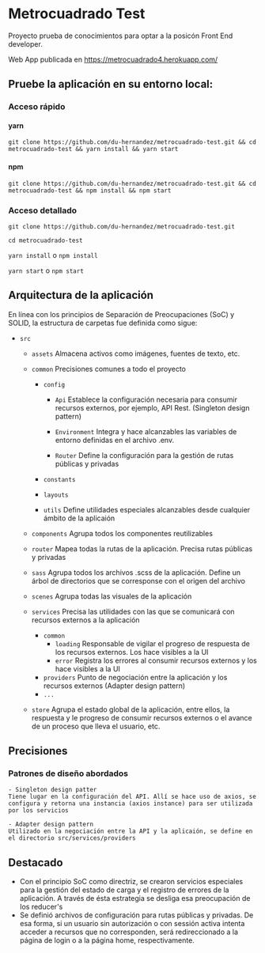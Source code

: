 # Metrocuadrado Test

Proyecto prueba de conocimientos para optar a la posicón Front End developer.

Web App publicada en https://metrocuadrado4.herokuapp.com/

## Pruebe la aplicación en su entorno local:

### Acceso rápido
#### yarn
`git clone https://github.com/du-hernandez/metrocuadrado-test.git && cd metrocuadrado-test && yarn install && yarn start`
#### npm
`git clone https://github.com/du-hernandez/metrocuadrado-test.git && cd metrocuadrado-test && npm install && npm start`

### Acceso detallado

`git clone https://github.com/du-hernandez/metrocuadrado-test.git`

`cd metrocuadrado-test`

`yarn install`
o
`npm install`

`yarn start`
o
`npm start`


## Arquitectura de la aplicación

En línea con los principios de Separación de Preocupaciones (SoC) y SOLID, la estructura de carpetas fue definida como sigue:

- ```src```

    - ```assets```
    Almacena activos como imágenes, fuentes de texto, etc.
    
    - ```common```
    Precisiones comunes a todo el proyecto
    	- ```config```

    		- ```Api```
    		Establece la configuración necesaria para consumir recursos externos, por ejemplo, API Rest. (Singleton design pattern)
    		
    		- ```Environment```
    		  Integra y hace alcanzables las variables de entorno definidas en el archivo .env.
    		
    		- ```Router```
    		  Define la configuración para la gestión de rutas públicas y privadas
    		
    	- ```constants```
    	- ```layouts```
    	- ```utils```
    	  Define utilidades especiales alcanzables desde cualquier ámbito de la aplicaión
    
    - ```components```
    Agrupa todos los componentes reutilizables
    	
    - ```router```
      Mapea todas la rutas de la aplicación. Precisa rutas públicas y privadas
    
    - ```sass```
      Agrupa todos los archivos .scss de la aplicación. Define un árbol de directorios que se corresponse con el origen del archivo
    
    - ```scenes```
      Agrupa todas las visuales de la aplicación
    
    - ```services```
      Precisa las utilidades con las que se comunicará con recursos externos a la aplicación
    	- ```common```
    		- ```loading```
		  Responsable de vigilar el progreso de respuesta de los recursos externos. Los hace visibles a la UI
    		- ```error```
		  Registra los errores al consumir recursos externos y los hace visibles a la UI
    	- ```providers```
		  Punto de negociación entre la aplicación y los recursos externos (Adapter design pattern)
    	- ```...```

    - ```store```
      Agrupa el estado global de la aplicación, entre ellos, la respuesta y le progreso de consumir recursos externos o el avance de un proceso que lleva el usuario, etc.
      


## Precisiones

### Patrones de diseño abordados

	- Singleton design patter
	Tiene lugar en la configuración del API. Allí se hace uso de axios, se configura y retorna una instancia (axios instance) para ser utilizada por los servicios
	
	- Adapter design pattern
	Utilizado en la negociación entre la API y la aplicaión, se define en el directorio src/services/providers
	
## Destacado

- Con el principio SoC como directriz, se crearon servicios especiales para la gestión del estado de carga y el registro de errores de la aplicación. A través de ésta estrategia se desliga esa preocupación de los reducer's
- Se definió archivos de configuración para rutas públicas y privadas. De esa forma, si un usuario sin autorización o con sessión activa intenta acceder a recursos que no corresponden, será redireccionado a la página de login o a la página home, respectivamente.

